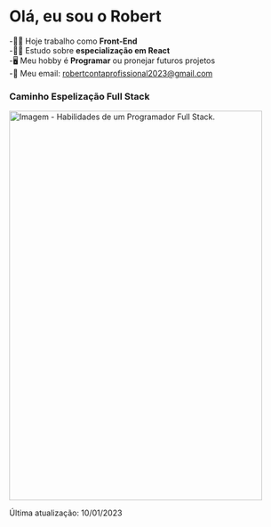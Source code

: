 # Olá, eu sou o Robert

-🧑‍💼 Hoje trabalho como <b>Front-End</b> <br/>
-🧑‍🎓 Estudo sobre <b>especialização em React</b> <br/>
-🖥️ Meu hobby é <b>Programar</b> ou pronejar futuros projetos <br/>
-📧 Meu email: robertcontaprofissional2023@gmail.com
<h3>Caminho Espelização Full Stack</h3>

<div>
  <img src = "https://imagem-github.netlify.app/Imagens/Desenvolvimento_2022.png" width="95%" height="700px"  alt="Imagem - Habilidades de um Programador Full Stack.">
  
</div>  


Última atualização: 10/01/2023

